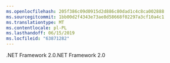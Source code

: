 ```yaml
---
ms.openlocfilehash: 205f386c09d0915d2d886c80dad1c4c8ca002888
ms.sourcegitcommit: 1bb00d2f4343e73ae8d58668f02297a3cf10a4c1
ms.translationtype: MT
ms.contentlocale: pl-PL
ms.lasthandoff: 06/15/2019
ms.locfileid: "63871282"
---
```

<span data-ttu-id="b31f3-101">.NET Framework 2.0</span><span class="sxs-lookup"><span data-stu-id="b31f3-101">.NET Framework 2.0</span></span>
